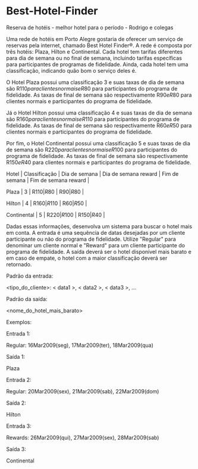 # Best-Hotel-Finder

Reserva de hotéis - melhor hotel para o período - Rodrigo e colegas

 
 
Uma rede de hotéis em Porto Alegre gostaria de oferecer um serviço de reservas pela internet, chamado Best Hotel Finder®. A rede é composta por três hotéis: Plaza, Hilton e Continental. Cada hotel tem tarifas diferentes para dia de semana ou no final de semana, incluindo tarifas específicas para participantes de  programas de fidelidade. Ainda, cada hotel tem uma classificação, indicando quão bom o serviço deles é.

 

O Hotel Plaza possui uma classificação 3 e suas taxas de dia de semana são R$110 para clientes normais e R$80 para participantes do programa de fidelidade. As taxas de final de semana são respectivamente R$90 e R$80 para clientes normais e participantes do programa de fidelidade.

 

Já o Hotel Hilton possui uma classificação 4 e suas taxas de dia de semana são R$160 para clientes normais e R$110 para participantes do programa de fidelidade. As taxas de final de semana são respectivamente R$60 e R$50 para clientes normais e participantes do programa de fidelidade.

 

Por fim, o Hotel Continental possui uma classificação 5 e suas taxas de dia de semana são R$220 para clientes normais e R$100 para participantes do programa de fidelidade. As taxas de final de semana são respectivamente R$150 e R$40 para clientes normais e participantes do programa de fidelidade.



Hotel 	     |   Classificação	|   Dia de semana	|    Dia de semana reward |	  Fim de semana |	  Fim de semana reward |

Plaza 	     |      3        |    R$110	    |          R$80	      |    R$90	      |      R$80           |

Hilton	     |      4        |    R$160	    |          R$110	     |    R$60	      |      R$50           |

Continental |	     5        |    R$220	    |          R$100	     |    R$150	     |      R$40           |




Dadas essas informações, desenvolva um sistema para buscar o hotel mais em conta. A entrada é uma sequência de datas desejadas por um cliente participante ou não do programa de fidelidade. Utilize "Regular" para denominar um cliente normal e "Reward" para um cliente participante do programa de fidelidade. A saída deverá ser o hotel disponível mais barato e em caso de empate, o hotel com a maior classificação deverá ser retornado.




Padrão da entrada:

<tipo_do_cliente>: < data1 >, < data2 >, < data3 >, …

 
Padrão da saída:

<nome_do_hotel_mais_barato>

Exemplos:



Entrada 1:

Regular: 16Mar2009(seg), 17Mar2009(ter), 18Mar2009(qua)

Saída 1:

Plaza


Entrada 2:

Regular: 20Mar2009(sex), 21Mar2009(sab), 22Mar2009(dom)
 
Saída 2:

Hilton



Entrada 3:

Rewards: 26Mar2009(qui), 27Mar2009(sex), 28Mar2009(sab)

Saída 3:

Continental
